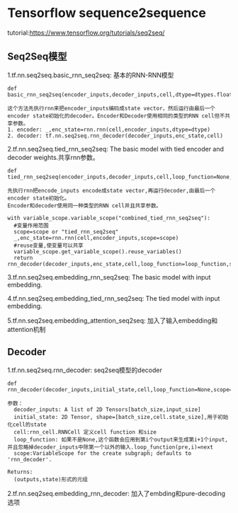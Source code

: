 # Tensorflow sequence2sequence 
tutorial:https://www.tensorflow.org/tutorials/seq2seq/

##  Seq2Seq模型
1.tf.nn.seq2seq.basic_rnn_seq2seq: 基本的RNN-RNN模型
```
def basic_rnn_seq2seq(encoder_inputs,decoder_inputs,cell,dtype=dtypes.float32,scope=None)

这个方法先执行rnn来把encoder_inputs编码成state vector，然后运行由最后一个encoder state初始化的decoder。Encoder和Decoder使用相同的类型的RNN cell但不共享参数。
1. encoder: _,enc_state=rnn.rnn(cell,encoder_inputs,dtype=dtype)
2. decoder: tf.nn.seq2seq.rnn_decoder(decoder_inputs,enc_state,cell)
```


2.tf.nn.seq2seq.tied_rnn_seq2seq: The basic model with tied encoder and decoder weights.共享rnn参数。
```
def tied_rnn_seq2seq(encoder_inputs,decoder_inputs,cell,loop_function=None,dtype=dtypes.float32,scope=None)

先执行rnn把encode_inputs encode成state vector,再运行decoder,由最后一个encoder state初始化。
Encoder和decoder使用同一种类型的RNN cell并且共享参数。

with variable_scope.variable_scope("combined_tied_rnn_seq2seq"):
  #变量作用范围
  scope=scope or "tied_rnn_seq2seq"
  _,enc_state=rnn.rnn(cell,encoder_inputs,scope=scope)
  #reuse变量,使变量可以共享
  variable_scope.get_variable_scope().reuse_variables()
  return rnn_decoder(decoder_inputs,enc_state,cell,loop_function=loop_function,scope=scope) 
```

3.tf.nn.seq2seq.embedding_rnn_seq2seq: The basic model with input embedding.


4.tf.nn.seq2seq.embedding_tied_rnn_seq2seq: The tied model with input embedding.


5.tf.nn.seq2seq.embedding_attention_seq2seq: 加入了输入embedding和attention机制


## Decoder
1.tf.nn.seq2seq.rnn_decoder: seq2seq模型的decoder
```
def rnn_decoder(decoder_inputs,initial_state,cell,loop_function=None,scope=None)

参数：
  decoder_inputs: A list of 2D Tensors[batch_size,input_size]
  initial_state: 2D Tensor, shape=[batch_size,cell.state_size],用于初始化cell的state
  cell:rnn_cell.RNNCell 定义cell function 和size
  loop_function: 如果不是None,这个函数会应用到第i个output来生成第i+1个input,并且忽略掉decoder_inputs中除第一个以外的输入.loop_function(pre,i)=next
  scope:VariableScope for the create subgraph; defaults to 'rnn_decoder'.

Returns:
  (outputs,state)形式的元组
```

2.tf.nn.seq2seq.embedding_rnn_decoder: 加入了embding和pure-decoding选项
```

```
